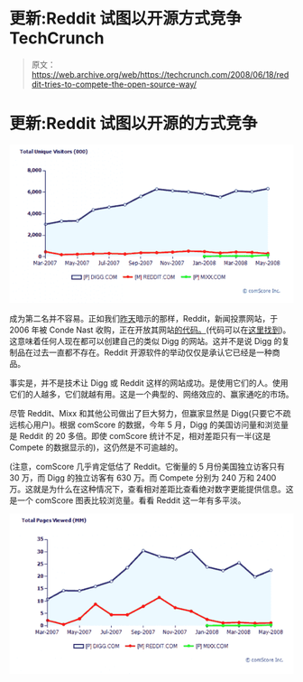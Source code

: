 # 更新:Reddit 试图以开源方式竞争 TechCrunch

> 原文：<https://web.archive.org/web/https://techcrunch.com/2008/06/18/reddit-tries-to-compete-the-open-source-way/>

# 更新:Reddit 试图以开源的方式竞争

[![](img/95e4109660443d8fe3dcaf18606967bd.png "reddit-vs-digg-users")](https://web.archive.org/web/20230210004006/http://www.crunchbase.com/company/reddit)

成为第二名并不容易。正如我们[昨天](https://web.archive.org/web/20230210004006/https://techcrunch.com/2008/06/17/what-is-reddit-announcing-tomorrow-and-why-is-a-penguin-involved/)暗示的那样，Reddit，新闻投票网站，于 2006 年被 Conde Nast 收购，正在开放其网站[的代码。](https://web.archive.org/web/20230210004006/http://blog.reddit.com/2008/06/reddit-goes-open-source.html)(代码可以在[这里找到](https://web.archive.org/web/20230210004006/http://code.reddit.com/))。这意味着任何人现在都可以创建自己的类似 Digg 的网站。这并不是说 Digg 的复制品在过去一直都不存在。Reddit 开源软件的举动仅仅是承认它已经是一种商品。

事实是，并不是技术让 Digg 或 Reddit 这样的网站成功。是使用它们的人。使用它们的人越多，它们就越有用。这是一个典型的、网络效应的、赢家通吃的市场。

尽管 Reddit、Mixx 和其他公司做出了巨大努力，但赢家显然是 Digg(只要它不疏远核心用户)。根据 comScore 的数据，今年 5 月，Digg 的美国访问量和浏览量是 Reddit 的 20 多倍。即使 comScore 统计不足，相对差距只有一半(这是 Compete 的数据显示的)，这仍然是不可逾越的。

(注意，comScore 几乎肯定低估了 Reddit。它衡量的 5 月份美国独立访客只有 30 万，而 Digg 的独立访客有 630 万。而 Compete 分别为 240 万和 2400 万。这就是为什么在这种情况下，查看相对差距比查看绝对数字更能提供信息。这是一个 comScore 图表比较浏览量。看看 Reddit 这一年有多平淡。

![](img/c495e9609a30cdfbb988a100eb1b2a41.png "reddit-vs-digg-pvws")